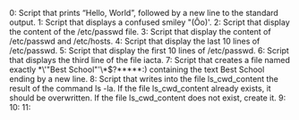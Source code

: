 0: Script that prints “Hello, World”, followed by a new line to the standard output.
1: Script that displays a confused smiley "(Ôo)'.
2: Script that display the content of the /etc/passwd file.
3: Script that display the content of /etc/passwd and /etc/hosts.
4: Script that display the last 10 lines of /etc/passwd.
5: Script that display the first 10 lines of /etc/passwd.
6: Script that displays the third line of the file iacta.
7: Script that creates a file named exactly \*\\'"Best School"\'\\*$\?\*\*\*\*\*:) containing the text Best School ending by a new line.
8: Script that writes into the file ls_cwd_content the result of the command ls -la. If the file ls_cwd_content already exists, it should be overwritten. If the file ls_cwd_content does not exist, create it.
9:
10:
11:
